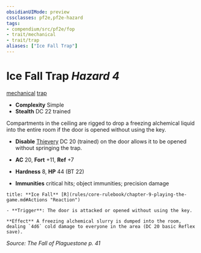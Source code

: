 ```yaml
---
obsidianUIMode: preview
cssclasses: pf2e,pf2e-hazard
tags:
- compendium/src/pf2e/fop
- trait/mechanical
- trait/trap
aliases: ["Ice Fall Trap"]
---
```

# Ice Fall Trap *Hazard 4*  
[mechanical](rules/traits/mechanical.md "Mechanical Hazard Trait")  [trap](rules/traits/trap.md "Trap Hazard Trait")  

- **Complexity** Simple
- **Stealth** DC 22 trained  

Compartments in the ceiling are rigged to drop a freezing alchemical liquid into the entire room if the door is opened without using the key.

- **Disable** [Thievery](compendium/skills.md#Thievery) DC 20 (trained) on the door allows it to be opened without springing the trap.  

- **AC** 20, **Fort** +11, **Ref** +7
- **Hardness** 8, **HP** 44 (BT 22)
- **Immunities** critical hits; object immunities; precision damage

```ad-embed-ability
title: **Ice Fall** [R](rules/core-rulebook/chapter-9-playing-the-game.md#Actions "Reaction")

- **Trigger**: The door is attacked or opened without using the key.

**Effect** A freezing alchemical slurry is dumped into the room, dealing `4d6` cold damage to everyone in the area (DC 20 basic Reflex save).
```

*Source: The Fall of Plaguestone p. 41*